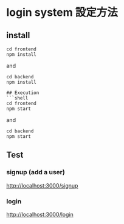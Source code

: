 # login system 設定方法
## install
```shell
cd frontend
npm install
```
and
```shell
cd backend
npm install
```
```
## Execution
```shell
cd frontend
npm start
```
and
```shell
cd backend
npm start
```

## Test
### signup (add a user)
[http://localhost:3000/signup](http://localhost:3000/signup)
### login
[http://localhost:3000/login](http://localhost:3000/login)
